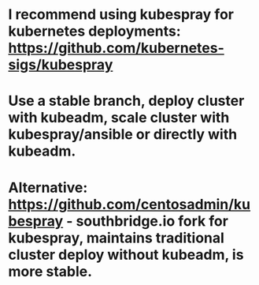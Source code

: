 # I recommend using kubespray for kubernetes deployments: https://github.com/kubernetes-sigs/kubespray
# Use a stable branch, deploy cluster with kubeadm, scale cluster with kubespray/ansible or directly with kubeadm.
# Alternative: https://github.com/centosadmin/kubespray - southbridge.io fork for kubespray, maintains traditional cluster deploy without kubeadm, is more stable.